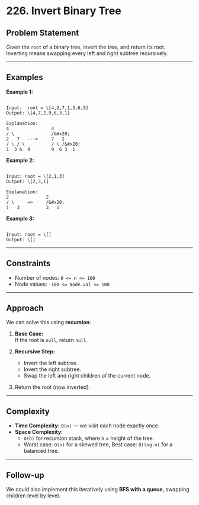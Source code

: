 # 226. Invert Binary Tree

## Problem Statement

Given the `root` of a binary tree, invert the tree, and return its root.  
Inverting means swapping every left and right subtree recursively.

---

## Examples

**Example 1:**

```

Input:  root = \[4,2,7,1,3,6,9]
Output: \[4,7,2,9,6,3,1]

Explanation:
4                4
/ \              /&#x20;
2   7   --->     7   2
/ \ / \          / \ /&#x20;
1  3 6  9        9  6 3  1

```

**Example 2:**

```

Input: root = \[2,1,3]
Output: \[2,3,1]

Explanation:
2              2
/ \     =>     /&#x20;
1   3          3   1

```

**Example 3:**

```

Input: root = \[]
Output: \[]

```

---

## Constraints

- Number of nodes: `0 <= n <= 100`
- Node values: `-100 <= Node.val <= 100`

---

## Approach

We can solve this using **recursion**:

1. **Base Case:**  
   If the root is `null`, return `null`.

2. **Recursive Step:**

   - Invert the left subtree.
   - Invert the right subtree.
   - Swap the left and right children of the current node.

3. Return the root (now inverted).

---

## Complexity

- **Time Complexity:** `O(n)` — we visit each node exactly once.
- **Space Complexity:**
  - `O(h)` for recursion stack, where `h` = height of the tree.
  - Worst case: `O(n)` for a skewed tree, Best case: `O(log n)` for a balanced tree.

---

## Follow-up

We could also implement this iteratively using **BFS with a queue**, swapping children level by level.

```

```
